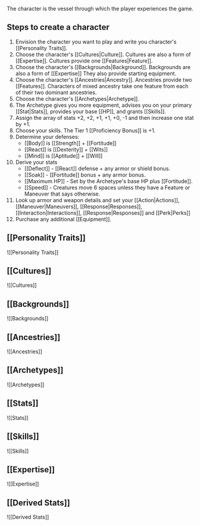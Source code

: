 The character is the vessel through which the player experiences the game.

## Steps to create a character
1. Envision the character you want to play and write you character's [[Personality Traits]].
2. Choose the character's [[Cultures|Culture]]. Cultures are also a form of [[Expertise]]. Cultures provide one [[Features|Feature]].
3. Choose the character's [[Backgrounds|Background]]. Backgrounds are also a form of [[Expertise]] They also provide starting equipment.
4. Choose the character's [[Ancestries|Ancestry]]. Ancestries provide two [[Features]]. Characters of mixed ancestry take one feature from each of their two dominant ancestries.
5. Choose the character's [[Archetypes|Archetype]].
6. The Archetype gives you more equipment, advises you on your primary [[Stat|Stats]], provides your base [[HP]], and grants [[Skills]].
7. Assign the array of stats +2, +2, +1, +1, +0, -1 and then increase one stat by +1.
8. Choose your skills. The Tier 1 [[Proficiency Bonus]] is +1.
9. Determine your defenses:
	- [[Body]] is [[Strength]] + [[Fortitude]]
	- [[React]] is [[Dexterity]] + [[Wits]]
	- [[Mind]] is [[Aptitude]] + [[Will]]
10. Derive your stats
	- [[Deflect]] - [[React]] defense + any armor or shield bonus.
	- [[Soak]] - [[Fortitude]] bonus + any armor bonus.
	- [[Maximum HP]] - Set by the Archetype's base HP plus [[Fortitude]].
	- [[Speed]] - Creatures move 6 spaces unless they have a Feature or Maneuver that says otherwise.
11. Look up armor and weapon details and set your [[Action|Actions]], [[Maneuver|Maneuvers]], [[Response|Responses]], [[Interaction|Interactions]], [[Response|Responses]] and [[Perk|Perks]]
12. Purchase any additional [[Equipment]].

## [[Personality Traits]]
![[Personality Traits]]

## [[Cultures]]
![[Cultures]]

## [[Backgrounds]]
![[Backgrounds]]

## [[Ancestries]]
![[Ancestries]]

## [[Archetypes]]
![[Archetypes]]

## [[Stats]]
![[Stats]]

## [[Skills]]
![[Skills]]

## [[Expertise]]
![[Expertise]]

## [[Derived Stats]]
![[Derived Stats]]

